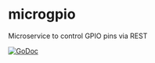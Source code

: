 # microgpio
Microservice to control GPIO pins via REST

[![GoDoc](https://godoc.org/github.com/teran/microgpio?status.svg)](https://godoc.org/github.com/teran/microgpio)
